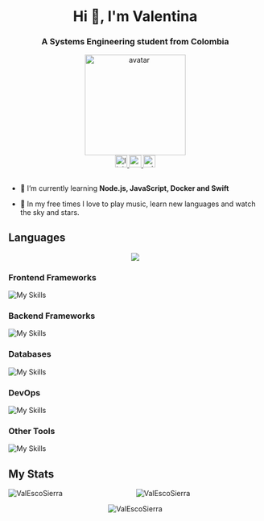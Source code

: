 <h1 align="center">Hi 👋, I'm Valentina</h1>
<h3 align="center">A Systems Engineering student from Colombia </h3>

<div align="center">
  <img  src="https://octodex.github.com/images/femalecodertocat.png"
       alt="avatar" width="200" height="200" /></a>
</div>

<div align="center">
  <a href="https://www.linkedin.com/in/sara-valentina-sierra-escobar-5342611b9/ target="_blank">
    <img src="https://img.shields.io/static/v1?message=LinkedIn&logo=linkedin&label=&color=0077B5&logoColor=white&labelColor=&style=for-the-badge" height="24" alt="linkedin logo"  />
  </a>
  <a href="mailto:saravalentinasierraescobar@gmail.com">
    <img src="https://img.shields.io/static/v1?message=Gmail&logo=gmail&label=&color=D14836&logoColor=white&labelColor=&style=for-the-badge" height="24" alt="gmail logo"  />
  </a>
  <a href="mailto:sarissierra2003@hotmail.com">
    <img src="https://img.shields.io/static/v1?message=Outlook&logo=microsoft-outlook&label=&color=0078D4&logoColor=white&labelColor=&style=for-the-badge" height="24" alt="microsoft-outlook logo"  />
  </a>
</div>

##

- 🌱 I’m currently learning **Node.js, JavaScript, Docker and Swift**

- 🌟 In my free times I love to play music, learn new languages and watch the sky and stars.


## Languages
<p align="center">
  <a href="https://skillicons.dev">
    <img src="https://skillicons.dev/icons?i=c,cpp,java,python,kotlin,dart,html,css,js,typescript,r&perline=15" />
  </a>
</p>


### Frontend Frameworks
![My Skills](https://skillicons.dev/icons?i=angular)

### Backend Frameworks
![My Skills](https://skillicons.dev/icons?i=nodejs,spring)

### Databases
![My Skills](https://skillicons.dev/icons?i=mongodb,mysql)

### DevOps
![My Skills](https://skillicons.dev/icons?i=docker)

### Other Tools
![My Skills](https://skillicons.dev/icons?i=git,firebase,figma,androidstudio,flutter,assembly)


## My Stats

<p align = "center"><img align="left" src="https://github-readme-stats.vercel.app/api/top-langs?username=ValEscoSierra&show_icons=true&theme=react&locale=en&layout=donut" alt="ValEscoSierra" /></p>

<p align = "center"><img align="center" src="https://github-readme-stats.vercel.app/api?username=ValEscoSierra&show_icons=true&theme=react&locale=en" alt="ValEscoSierra" /></p>

<p align = "center"><img align="center" src="https://github-readme-streak-stats.herokuapp.com/?user=ValEscoSierra&theme=react" alt="ValEscoSierra" /></p>
